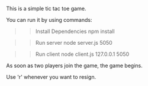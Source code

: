 This is a simple tic tac toe game.

You can run it by using commands:

>> Install Dependencies
   npm install

>> Run server
   node server.js 5050

>> Run client
   node client.js 127.0.0.1 5050

As soon as two players join the game, the game begins.

Use 'r' whenever you want to resign.
